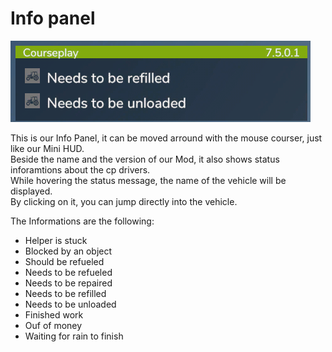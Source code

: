 # Info panel
![Image](../assets/images/infopanel_0_0_480_130.png)

  
This is our Info Panel, it can be moved arround with the mouse courser, just like our Mini HUD.  
Beside the name and the version of our Mod, it also shows status inforamtions about the cp drivers.  
While hovering the status message, the name of the vehicle will be displayed.  
By clicking on it, you can jump directly into the vehicle.  


  
The Informations are the following:  
- Helper is stuck  
- Blocked by an object  
- Should be refueled  
- Needs to be refueled  
- Needs to be repaired  
- Needs to be refilled  
- Needs to be unloaded  
- Finished work  
- Ouf of money  
- Waiting for rain to finish  


